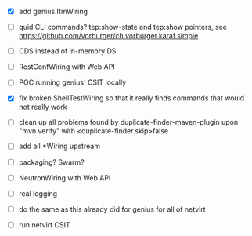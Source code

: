 
- [X] add genius.ItmWiring

- [ ] quid CLI commands? tep:show-state and tep:show pointers, see https://github.com/vorburger/ch.vorburger.karaf.simple

- [ ] CDS instead of in-memory DS

- [ ] RestConfWiring with Web API

- [ ] POC running genius' CSIT locally

- [X] fix broken ShellTestWiring so that it really finds commands that would not really work

- [ ] clean up all problems found by duplicate-finder-maven-plugin upon "mvn verify" with <duplicate-finder.skip>false

- [ ] add all *Wiring upstream

- [ ] packaging?  Swarm?

- [ ] NeutronWiring with Web API

- [ ] real logging

- [ ] do the same as this already did for genius for all of netvirt

- [ ] run netvirt CSIT
